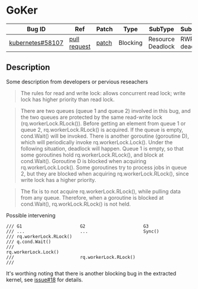 
# GoKer

| Bug ID|  Ref | Patch | Type | SubType | SubsubType |
| ----  | ---- | ----  | ---- | ---- | ---- |
|[kubernetes#58107]|[pull request]|[patch]| Blocking | Resource Deadlock | RWR deadlock |

[kubernetes#58107]:(kubernetes58107_test.go)
[patch]:https://github.com/kubernetes/kubernetes/pull/58107/files
[pull request]:https://github.com/kubernetes/kubernetes/pull/58107
 
## Description

Some description from developers or pervious reseachers

> The rules for read and write lock: allows concurrent read lock;
  write lock has higher priority than read lock.
  
> There are two queues (queue 1 and queue 2) involved in this bug,
  and the two queues are protected by the same read-write lock
  (rq.workerLock.RLock()). Before getting an element from queue 1 or
  queue 2, rq.workerLock.RLock() is acquired. If the queue is empty,
  cond.Wait() will be invoked. There is another goroutine (goroutine D),
  which will periodically invoke rq.workerLock.Lock(). Under the following
  situation, deadlock will happen. Queue 1 is empty, so that some goroutines
  hold rq.workerLock.RLock(), and block at cond.Wait(). Goroutine D is
  blocked when acquiring rq.workerLock.Lock(). Some goroutines try to process
  jobs in queue 2, but they are blocked when acquiring rq.workerLock.RLock(),
  since write lock has a higher priority.

> The fix is to not acquire rq.workerLock.RLock(), while pulling data
  from any queue. Therefore, when a goroutine is blocked at cond.Wait(),
  rq.workLock.RLock() is not held.

Possible intervening

```
/// G1 						G2						G3
/// ...						...						Sync()
/// rq.workerLock.RLock()
/// q.cond.Wait()
/// 												rq.workerLock.Lock()
/// 						rq.workerLock.RLock()
///
```

It's worthing noting that there is another blocking bug in the extracted kernel, see [issue#18](https://github.com/timmyyuan/gobench/issues/18) for details.
